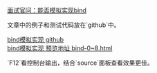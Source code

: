 <div>
    <a href="https://juejin.im/post/5bec4183f265da616b1044d7" target="_blank">
        面试官问：能否模拟实现bind
    </a>
    <p>文章中的例子和测试代码放在`github`中。</p>
    <a href="https://github.com/lxchuan12/html5/tree/gh-pages/JS%E7%9B%B8%E5%85%B3/%E5%87%BD%E6%95%B0/bind%E6%A8%A1%E6%8B%9F%E5%AE%9E%E7%8E%B0" target="_blank">
        bind模拟实现 github
    </a>
    <br/>
    <a href="http://lxchuan12.github.io/html5/JS%E7%9B%B8%E5%85%B3/%E5%87%BD%E6%95%B0/bind%E6%A8%A1%E6%8B%9F%E5%AE%9E%E7%8E%B0/bind-0.html">
        bind模拟实现 预览地址 bind-0~8.html
    </a>
    <p>`F12`看控制台输出，结合`source`面板查看效果更佳。</p>
</div>